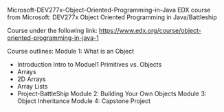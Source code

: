 Microsoft-DEV277x-Object-Oriented-Programming-in-Java
EDX course from Microsoft: DEV277x Object Oriented Programming in Java/Battleship

Course under the following link:
https://www.edx.org/course/object-oriented-programming-in-java-1

Course outlines:
Module 1: What is an Object
- Introduction
    Intro to Moduel1
    Primitives vs. Objects
- Arrays
- 2D Arrays
- Array Lists
- Project-BattleShip
Module 2: Building Your Own Objects
Module 3: Object Inheritance
Module 4: Capstone Project
